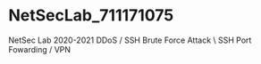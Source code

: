 # NetSecLab_711171075

NetSec Lab 2020-2021 DDoS / SSH Brute Force Attack \ SSH Port Fowarding / VPN